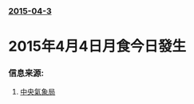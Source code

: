 ### [2015-04-3](/news/2015/04/3/index.md)

##### 
# 2015年4月4日月食今日發生 




### 信息来源:

1. [中央氣象局](http://www.cwb.gov.tw/V7/HotNews/AstroEvent/20150404live.htm)
